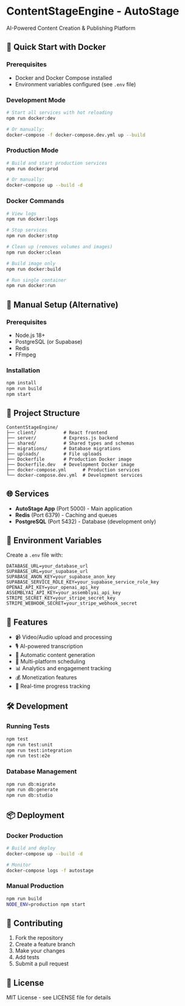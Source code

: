 # ContentStageEngine - AutoStage

AI-Powered Content Creation & Publishing Platform

## 🚀 Quick Start with Docker

### Prerequisites
- Docker and Docker Compose installed
- Environment variables configured (see `.env` file)

### Development Mode
```bash
# Start all services with hot reloading
npm run docker:dev

# Or manually:
docker-compose -f docker-compose.dev.yml up --build
```

### Production Mode
```bash
# Build and start production services
npm run docker:prod

# Or manually:
docker-compose up --build -d
```

### Docker Commands
```bash
# View logs
npm run docker:logs

# Stop services
npm run docker:stop

# Clean up (removes volumes and images)
npm run docker:clean

# Build image only
npm run docker:build

# Run single container
npm run docker:run
```

## 🔧 Manual Setup (Alternative)

### Prerequisites
- Node.js 18+
- PostgreSQL (or Supabase)
- Redis
- FFmpeg

### Installation
```bash
npm install
npm run build
npm start
```

## 📁 Project Structure

```
ContentStageEngine/
├── client/          # React frontend
├── server/          # Express.js backend
├── shared/          # Shared types and schemas
├── migrations/      # Database migrations
├── uploads/         # File uploads
├── Dockerfile       # Production Docker image
├── Dockerfile.dev   # Development Docker image
├── docker-compose.yml      # Production services
└── docker-compose.dev.yml  # Development services
```

## 🌐 Services

- **AutoStage App** (Port 5000) - Main application
- **Redis** (Port 6379) - Caching and queues
- **PostgreSQL** (Port 5432) - Database (development only)

## 🔑 Environment Variables

Create a `.env` file with:
```env
DATABASE_URL=your_database_url
SUPABASE_URL=your_supabase_url
SUPABASE_ANON_KEY=your_supabase_anon_key
SUPABASE_SERVICE_ROLE_KEY=your_supabase_service_role_key
OPENAI_API_KEY=your_openai_api_key
ASSEMBLYAI_API_KEY=your_assemblyai_api_key
STRIPE_SECRET_KEY=your_stripe_secret_key
STRIPE_WEBHOOK_SECRET=your_stripe_webhook_secret
```

## 🚀 Features

- 📹 Video/Audio upload and processing
- 🎙️ AI-powered transcription
- 📝 Automatic content generation
- 📅 Multi-platform scheduling
- 📊 Analytics and engagement tracking
- 💰 Monetization features
- 🔄 Real-time progress tracking

## 🛠️ Development

### Running Tests
```bash
npm test
npm run test:unit
npm run test:integration
npm run test:e2e
```

### Database Management
```bash
npm run db:migrate
npm run db:generate
npm run db:studio
```

## 📦 Deployment

### Docker Production
```bash
# Build and deploy
docker-compose up --build -d

# Monitor
docker-compose logs -f autostage
```

### Manual Production
```bash
npm run build
NODE_ENV=production npm start
```

## 🤝 Contributing

1. Fork the repository
2. Create a feature branch
3. Make your changes
4. Add tests
5. Submit a pull request

## 📄 License

MIT License - see LICENSE file for details
